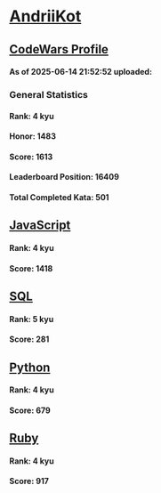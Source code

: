 # [AndriiKot](https://www.codewars.com/users/AndriiKot)

## [CodeWars Profile](https://www.codewars.com/users/AndriiKot)

#### As of 2025-06-14 21:52:52 uploaded:

### General Statistics

#### Rank: 4 kyu

#### Honor: 1483

#### Score: 1613

#### Leaderboard Position: 16409

#### Total Completed Kata: 501



## [JavaScript](https://github.com/AndriiKot/JavaScript__CodeWars)

#### Rank: 4 kyu

#### Score: 1418


## [SQL](https://github.com/AndriiKot/SQL__CodeWars)

#### Rank: 5 kyu

#### Score: 281


## [Python](https://github.com/AndriiKot/Python__CodeWars)

#### Rank: 4 kyu

#### Score: 679


## [Ruby](https://github.com/AndriiKot/Ruby__CodeWars)

#### Rank: 4 kyu

#### Score: 917

